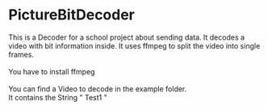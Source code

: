 # PictureBitDecoder

This is a Decoder for a school project about sending data. It decodes a video with bit information inside.
It uses ffmpeg to split the video into single frames. <br>
<br>
You have to install ffmpeg <br>
<br>
You can find a Video to decode in the example folder. <br>
It contains the String " Test1 "
